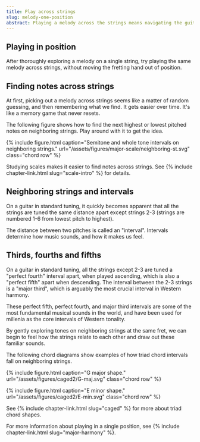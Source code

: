 ```yaml
---
title: Play across strings 
slug: melody-one-position
abstract: Playing a melody across the strings means navigating the guitar's tuning. 
---
```


## Playing in position

After thoroughly exploring a melody on a single string,
try playing the same melody across strings,
without moving the fretting hand out of position.

## Finding notes across strings

At first,
picking out a melody across strings seems like a matter of random guessing,
and then remembering what we find.
It gets easier over time.
It's like a memory game that never resets.

The following figure shows how to find the next highest or lowest pitched notes on neighboring strings.
Play around with it to get the idea.

{% include figure.html
    caption="Semitone and whole tone intervals on neighboring strings."
    url="/assets/figures/major-scale/neighboring-st.svg"
    class="chord row"
%}

Studying scales makes it easier to find notes across strings.
See {% include chapter-link.html slug="scale-intro" %} for details.

## Neighboring strings and intervals

On a guitar in standard tuning,
it quickly becomes apparent that
all the strings are tuned the same distance apart except strings 2-3 
(strings are numbered 1-6 from lowest pitch to highest).

The distance between two pitches is called an "interval".
Intervals determine how music sounds, 
and how it makes us feel.

## Thirds, fourths and fifths

On a guitar in standard tuning,
all the strings except 2-3 are tuned a "perfect fourth" interval apart,
when played ascending,
which is also a "perfect fifth" apart when descending.
The interval between the 2-3 strings is a "major third",
which is arguably the most crucial interval in Western harmony. 

These perfect fifth,
perfect fourth,
and major third intervals are some of the most fundamental musical sounds in the world,
and have been used for millenia as the core intervals of Western tonality.

By gently exploring tones on neighboring strings at the same fret,
we can begin to feel how the strings relate to each other
and draw out these familiar sounds.

The following chord diagrams show examples of how triad chord intervals fall on neighboring strings.

{% include figure.html
    caption="G major shape."
    url="/assets/figures/caged2/G-maj.svg"
    class="chord row"
%}

{% include figure.html
    caption="E minor shape."
    url="/assets/figures/caged2/E-min.svg"
    class="chord row"
%}

See {% include chapter-link.html slug="caged" %} for more about triad chord shapes.

For more information about playing in a single position,
see {% include chapter-link.html slug="major-harmony" %}.
